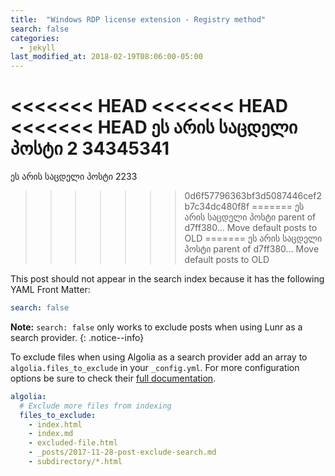 ```yaml
---
title:  "Windows RDP license extension - Registry method"
search: false
categories: 
  - jekyll
last_modified_at: 2018-02-19T08:06:00-05:00
---
```


<<<<<<< HEAD
<<<<<<< HEAD
<<<<<<< HEAD
ეს არის საცდელი პოსტი 2 34345341
=======
ეს არის საცდელი პოსტი 2233
>>>>>>> 0d6f57796363bf3d5087446cef2b7c34dc480f8f
=======
ეს არის საცდელი პოსტი
>>>>>>> parent of d7ff380... Move default posts to OLD
=======
ეს არის საცდელი პოსტი
>>>>>>> parent of d7ff380... Move default posts to OLD

This post should not appear in the search index because it has the following YAML Front Matter:

```yaml
search: false
```

**Note:** `search: false` only works to exclude posts when using Lunr as a search provider.
{: .notice--info}

To exclude files when using Algolia as a search provider add an array to `algolia.files_to_exclude` in your `_config.yml`. For more configuration options be sure to check their [full documentation](https://community.algolia.com/jekyll-algolia/options.html).

```yaml
algolia:
  # Exclude more files from indexing
  files_to_exclude:
    - index.html
    - index.md
    - excluded-file.html
    - _posts/2017-11-28-post-exclude-search.md
    - subdirectory/*.html
```
